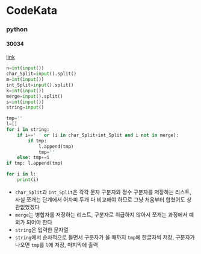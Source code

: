 # CodeKata
### python
#### 30034
[link](https://www.acmicpc.net/problem/30034)
```python
n=int(input())
char_Split=input().split()
m=int(input())
int_Split=input().split()
k=int(input())
merge=input().split()
s=int(input())
string=input()

tmp=''
l=[]
for i in string:
    if i==' ' or (i in char_Split+int_Split and i not in merge):
        if tmp:
            l.append(tmp)
            tmp=''
    else: tmp+=i
if tmp: l.append(tmp)

for i in l:
    print(i)
```
- `char_Split`과 `int_Split`은 각각 문자 구분자와 정수 구분자를 저장하는 리스트, 사실 쪼개는 단계에서 어차피 두개 다 비교해야 하므로 그냥 처음부터 합쳤어도 상관없었겠다
- `merge`는 병합자를 저장하는 리스트, 구분자로 취급하지 않아서 쪼개는 과정에서 예외가 되어야 한다
- `string`은 입력한 문자열
- `string`에서 순차적으로 돌면서 구분자가 올 때까지 `tmp`에 한글자씩 저장, 구분자가 나오면 `tmp`를 `l`에 저장, 마지막에 출력
